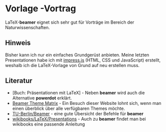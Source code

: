 # Vorlage -Vortrag

LaTeX-**beamer** eignet sich sehr gut für Vorträge im Bereich der Naturwissenschaften.

## Hinweis

Bisher kann ich nur ein einfaches Grundgerüst anbieten. Meine letzten Presentationen habe ich mit [impress.js][impress] (HTML, CSS und JavaScript) erstellt, weshalb ich die LaTeX-Vorlage von Grund auf neu erstellen muss.

## Literatur

* [Buch: Präsentationen mit LaTeX] - Neben **beamer** wird auch die Alternative **powerdot** erklärt.
* [Beamer Theme Matrix][matrix] - Ein Besuch dieser Website lohnt sich, wenn man einen überblick über alle verfügbaren Themes möchte.
* [TU-Berlin/Beamer] - eine gute Übersicht der Befehle für **beamer**
* [wikibooks/LaTeX/Presentations] - Auch zu **beamer** findet man bei wikibooks eine passende Anleitung


[impress]: https://github.com/impress/impress.js
[Buch]: http://www.dante.de/index/Literatur/Praesentationen.html
[matrix]: https://www.hartwork.org/beamer-theme-matrix/
[TU-Berlin/Beamer]: http://www2.informatik.hu-berlin.de/~mischulz/beamer.html
[wikibooks/LaTeX/Presentations]: https://en.wikibooks.org/wiki/LaTeX/Presentations
